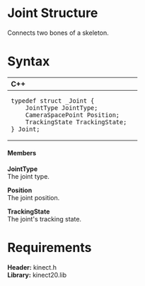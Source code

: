 Joint Structure  
===============  

Connects two bones of a skeleton. <span id="syntaxSection"></span>

Syntax  
======  

<table>
<colgroup>
<col width="100%" />
</colgroup>
<thead>
<tr class="header">
<th align="left">C++</th>
</tr>
</thead>
<tbody>
<tr class="odd">
<td align="left"><pre><code>typedef struct _Joint {  
    JointType JointType;  
    CameraSpacePoint Position;  
    TrackingState TrackingState;  
} Joint;</code></pre></td>
</tr>
</tbody>
</table>

<span id="ID4EG"></span>
#### Members  

**JointType**    
The joint type.  

**Position**    
The joint position.  

**TrackingState**    
The joint's tracking state.  

<span id="requirements"></span>

Requirements  
============  

**Header:** kinect.h  
**Library:** kinect20.lib  



<!--Please do not edit the data in the comment block below.-->
<!--
TOCTitle : Joint Structure
RLTitle : Joint Structure
KeywordK : Joint structure
KeywordF : Joint
KeywordF : Microsoft.Kinect.kinect.Joint
KeywordA : T:Microsoft.Kinect.kinect.Joint
AssetID : T:Microsoft.Kinect.kinect.Joint
Locale : en-us
CommunityContent : 1
APIType : Managed
APILocation : 
APIName : Microsoft.Kinect.kinect.Joint
TargetOS : Windows
TopicType : kbSyntax
DevLang : C++
DocSet : K4Wv2
ProjType : K4Wv2Proj
Technology : Kinect for Windows
Product : Kinect for Windows SDK v2
productversion : 20
-->
